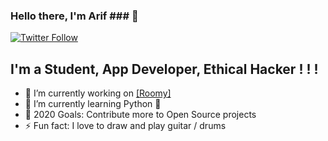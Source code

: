 ### Hello there, I'm Arif ### 👋


[![Twitter Follow](https://img.shields.io/twitter/follow/arifuzzaman_bm?color=1DA1F2&logo=twitter&style=for-the-badge)](https://twitter.com/intent/follow?original_referer=https%3A%2F%2Fgithub.com%2Farifuzzaman_bm&screen_name=arifuzzaman_bm)

## I'm a Student, App Developer, Ethical Hacker ! ! !

- 🔭 I’m currently working on [[Roomy]](http://roomatebd.com/)
- 🌱 I’m currently learning Python :snake:
- 🥅 2020 Goals: Contribute more to Open Source projects
- ⚡ Fun fact: I love to draw and play guitar / drums
